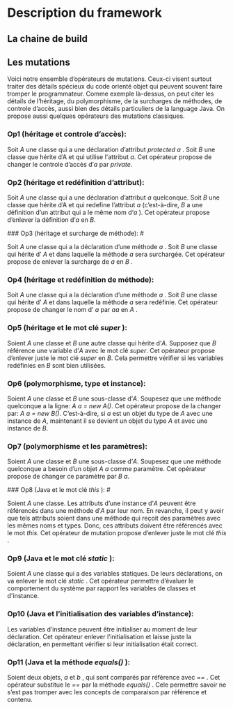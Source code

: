 Description du framework 
==

La chaine de build 
-

Les mutations
-

Voici notre ensemble d’opérateurs de mutations. Ceux-ci visent surtout traiter des détails spécieux du code orienté objet qui peuvent souvent faire tromper le programmateur. Comme exemple là-dessus, on peut citer les détails de l’héritage, du polymorphisme, de la surcharges de méthodes, de controle d’accès, aussi bien des détails particuliers de la language Java. On propose aussi quelques opérateurs des mutations classiques.

### Op1 (héritage et controle d’accès): #
<p>Soit <i>A</i> une classe qui a une déclaration d’attribut <i>protected a </i>. Soit <i>B</i> une classe que hérite d’A et qui utilise l'attribut <i>a</i>. Cet opérateur propose de changer le controle d’accès d’<i>a</i> par <i>private</i>.</p>

### Op2 (héritage et redéfinition d’attribut): #
 <p>Soit <i>A</i> une classe qui a une déclaration d’attribut <i> a </i> quelconque. Soit <i>B</i> une classe que hérite d’A et qui redefine l’attribut <i>a</i> (c’est-à-dire, <i>B</i> a une définition d’un attribut qui a le même nom d‘<i>a</i> ). Cet opérateur propose d’enlever la définition d‘<i>a</i> en <i>B</i>.</p> 
### Op3 (héritage et surcharge de méthode): #
 <p> Soit <i>A</i> une classe qui a la déclaration d’une méthode <i> a </i>. Soit <i> B </i> une classe qui hérite d’<i> A </i> et dans laquelle la méthode <i> a </i> sera surchargée. Cet opérateur propose de enlever la surcharge de <i> a </i> en <i> B </i>. </p>

### Op4 (héritage et redéfinition de méthode): #
<p> Soit <i>A</i> une classe qui a la déclaration d’une méthode <i> a </i>. Soit <i> B </i> une classe qui hérite d’<i> A </i> et dans laquelle la méthode <i> a </i> sera redéfinie. Cet opérateur propose de changer le nom d’<i> a </i> par <i> aa </i> en <i> A </i>. </p>

### Op5 (héritage et le mot clé <i>super </i>): #
<p> Soient <i>A</i> une classe et <i>B</i> une autre classe qui hérite d’<i>A</i>. Supposez que <i>B</i> référence une variable d’<i>A</i> avec le mot clé <i>super</i>. Cet opérateur propose d’enlever juste le mot clé <i>super</i> en <i>B</i>. Cela permettre vérifier si les variables redéfinies en <i>B</i> sont bien utilisées. </p>

### Op6 (polymorphisme, type et instance): # 
<p> Soient <i>A </i> une classe et <i>B </i> une sous-classe d’<i>A</i>. Soupesez que une méthode quelconque a la ligne: <i>A a = new A()</i>. Cet opérateur propose de la changer par: <i>A a = new B()</i>. C’est-à-dire, si <i>a</i> est un objet du type de <i>A</i> avec une instance de <i>A</i>, maintenant il se devient un objet du type <i>A</i> et avec une instance de <i>B</i>. </p>

### Op7 (polymorphisme et les paramètres): #
<p>Soient <i>A </i> une classe et <i>B </i> une sous-classe d’<i>A</i>. Soupesez que une méthode quelconque a besoin d’un objet <i>A a</i> comme paramètre. Cet opérateur propose de changer ce paramètre par <i>B a</i>. </p>
### Op8 (Java et le mot clé  <i>this </i>): # 
</p> Soient <i>A </i> une classe. Les attributs d’une instance d’<i>A </i> peuvent être référencés dans une méthode d’<i>A </i> par leur nom. En revanche, il peut y avoir que tels attributs soient dans une méthode qui reçoit des paramètres avec les mêmes noms et types. Donc, ces attributs doivent être référencés avec le mot <i>this</i>. Cet opérateur de mutation propose d’enlever juste le mot clé  <i>this </i>. </p>

### Op9 (Java et le mot clé <i> static </i>): # 
<p> Soient <i>A </i> une classe qui a des variables statiques. De leurs déclarations, on va enlever le mot clé  <i> static </i>. Cet opérateur permettre d’évaluer le comportement du système par rapport les variables de classes et d'instance. </p>

### Op10 (Java et l’initialisation des variables d’instance): #
<p> Les variables d’instance peuvent être initialiser au moment de leur déclaration. Cet opérateur enlever l’initialisation et laisse juste la déclaration, en permettant vérifier si leur initialisation était correct. </p>

### Op11 (Java et la méthode <i> equals() </i>): #
<p> Soient deux objets, <i>a </i> et <i>b </i>, qui sont comparés par référence avec <i>== </i>. Cet opérateur substitue le <i>== </i> par la méthode <i> equals() </i>. Cele permettre savoir ne s’est pas tromper avec les concepts de comparaison par référence et contenu. </p>
